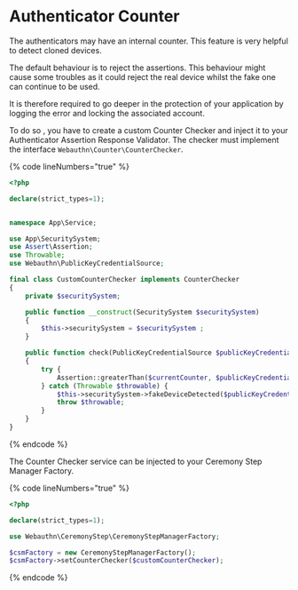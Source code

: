 # Authenticator Counter

The authenticators may have an internal counter. This feature is very helpful to detect cloned devices.

The default behaviour is to reject the assertions. This behaviour might cause some troubles as it could reject the real device whilst the fake one can continue to be used.

It is therefore required to go deeper in the protection of your application by logging the error and locking the associated account.

To do so , you have to create a custom Counter Checker and inject it to your Authenticator Assertion Response Validator. The checker must implement the interface `Webauthn\Counter\CounterChecker`.

{% code lineNumbers="true" %}
```php
<?php

declare(strict_types=1);


namespace App\Service;

use App\SecuritySystem;
use Assert\Assertion;
use Throwable;
use Webauthn\PublicKeyCredentialSource;

final class CustomCounterChecker implements CounterChecker
{
    private $securitySystem;

    public function __construct(SecuritySystem $securitySystem)
    {
        $this->securitySystem = $securitySystem ;
    }

    public function check(PublicKeyCredentialSource $publicKeyCredentialSource, int $currentCounter): void
    {
        try {
            Assertion::greaterThan($currentCounter, $publicKeyCredentialSource->getCounter(), 'Invalid counter.');
        } catch (Throwable $throwable) {
            $this->securitySystem->fakeDeviceDetected($publicKeyCredentialSource);
            throw $throwable;
        }
    }
}
```
{% endcode %}

The Counter Checker service can be injected to your Ceremony Step Manager Factory.

{% code lineNumbers="true" %}
```php
<?php

declare(strict_types=1);

use Webauthn\CeremonyStep\CeremonyStepManagerFactory;

$csmFactory = new CeremonyStepManagerFactory();
$csmFactory->setCounterChecker($customCounterChecker);
```
{% endcode %}
